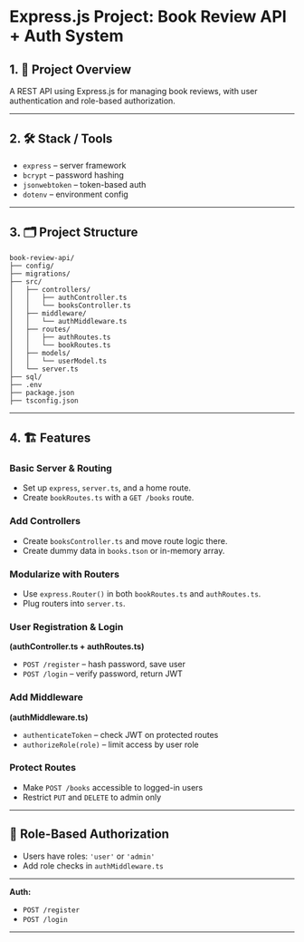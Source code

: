 # Express.js Project: Book Review API + Auth System

## 1. 📘 Project Overview
A REST API using Express.js for managing book reviews, with user authentication and role-based authorization.

---

## 2. 🛠 Stack / Tools
- `express` – server framework
- `bcrypt` – password hashing
- `jsonwebtoken` – token-based auth
- `dotenv` – environment config

---

## 3. 🗂 Project Structure
```
book-review-api/
├── config/
├── migrations/
├── src/
│   ├── controllers/
│   │   ├── authController.ts
│   │   └── booksController.ts
│   ├── middleware/
│   │   └── authMiddleware.ts
│   ├── routes/
│   │   ├── authRoutes.ts
│   │   └── bookRoutes.ts
│   ├── models/
│   │   └── userModel.ts
│   └── server.ts
├── sql/
├── .env
├── package.json
├── tsconfig.json
```

---

## 4. 🏗 Features

### Basic Server & Routing
- Set up `express`, `server.ts`, and a home route.
- Create `bookRoutes.ts` with a `GET /books` route.

### Add Controllers
- Create `booksController.ts` and move route logic there.
- Create dummy data in `books.tson` or in-memory array.

### Modularize with Routers
- Use `express.Router()` in both `bookRoutes.ts` and `authRoutes.ts`.
- Plug routers into `server.ts`.

### User Registration & Login
**(authController.ts + authRoutes.ts)**
- `POST /register` – hash password, save user
- `POST /login` – verify password, return JWT

### Add Middleware
**(authMiddleware.ts)**
- `authenticateToken` – check JWT on protected routes
- `authorizeRole(role)` – limit access by user role

### Protect Routes
- Make `POST /books` accessible to logged-in users
- Restrict `PUT` and `DELETE` to admin only

---

##  🔐 Role-Based Authorization
- Users have roles: `'user'` or `'admin'`
- Add role checks in `authMiddleware.ts`

---

**Auth:**
- `POST /register`
- `POST /login`

---
